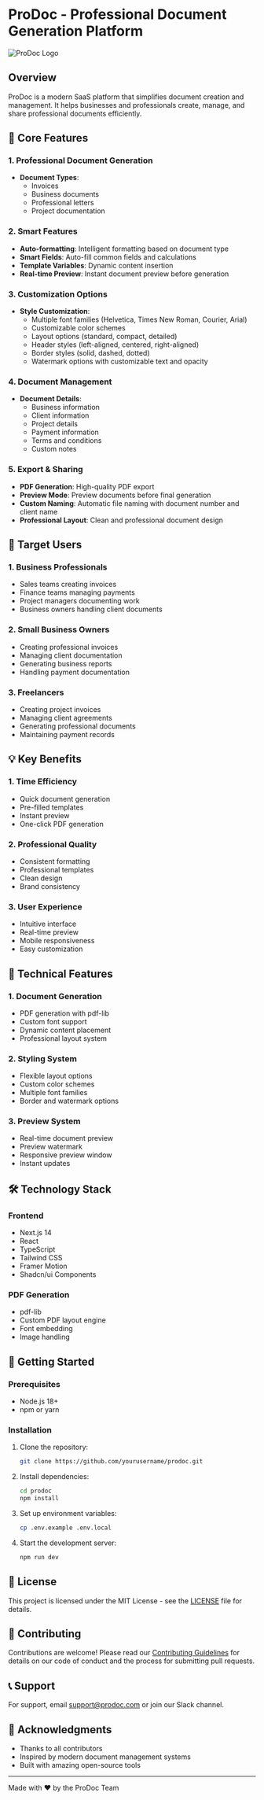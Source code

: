 # ProDoc - Professional Document Generation Platform

![ProDoc Logo](public/logo.png)

## Overview
ProDoc is a modern SaaS platform that simplifies document creation and management. It helps businesses and professionals create, manage, and share professional documents efficiently.

## 🌟 Core Features

### 1. Professional Document Generation
- **Document Types**:
  - Invoices
  - Business documents
  - Professional letters
  - Project documentation

### 2. Smart Features
- **Auto-formatting**: Intelligent formatting based on document type
- **Smart Fields**: Auto-fill common fields and calculations
- **Template Variables**: Dynamic content insertion
- **Real-time Preview**: Instant document preview before generation

### 3. Customization Options
- **Style Customization**:
  - Multiple font families (Helvetica, Times New Roman, Courier, Arial)
  - Customizable color schemes
  - Layout options (standard, compact, detailed)
  - Header styles (left-aligned, centered, right-aligned)
  - Border styles (solid, dashed, dotted)
  - Watermark options with customizable text and opacity

### 4. Document Management
- **Document Details**:
  - Business information
  - Client information
  - Project details
  - Payment information
  - Terms and conditions
  - Custom notes

### 5. Export & Sharing
- **PDF Generation**: High-quality PDF export
- **Preview Mode**: Preview documents before final generation
- **Custom Naming**: Automatic file naming with document number and client name
- **Professional Layout**: Clean and professional document design

## 👥 Target Users

### 1. Business Professionals
- Sales teams creating invoices
- Finance teams managing payments
- Project managers documenting work
- Business owners handling client documents

### 2. Small Business Owners
- Creating professional invoices
- Managing client documentation
- Generating business reports
- Handling payment documentation

### 3. Freelancers
- Creating project invoices
- Managing client agreements
- Generating professional documents
- Maintaining payment records

## 💡 Key Benefits

### 1. Time Efficiency
- Quick document generation
- Pre-filled templates
- Instant preview
- One-click PDF generation

### 2. Professional Quality
- Consistent formatting
- Professional templates
- Clean design
- Brand consistency

### 3. User Experience
- Intuitive interface
- Real-time preview
- Mobile responsiveness
- Easy customization

## 🔧 Technical Features

### 1. Document Generation
- PDF generation with pdf-lib
- Custom font support
- Dynamic content placement
- Professional layout system

### 2. Styling System
- Flexible layout options
- Custom color schemes
- Multiple font families
- Border and watermark options

### 3. Preview System
- Real-time document preview
- Preview watermark
- Responsive preview window
- Instant updates

## 🛠️ Technology Stack

### Frontend
- Next.js 14
- React
- TypeScript
- Tailwind CSS
- Framer Motion
- Shadcn/ui Components

### PDF Generation
- pdf-lib
- Custom PDF layout engine
- Font embedding
- Image handling

## 🚀 Getting Started

### Prerequisites
- Node.js 18+
- npm or yarn

### Installation
1. Clone the repository:
   ```bash
   git clone https://github.com/yourusername/prodoc.git
   ```

2. Install dependencies:
   ```bash
   cd prodoc
   npm install
   ```

3. Set up environment variables:
   ```bash
   cp .env.example .env.local
   ```

4. Start the development server:
   ```bash
   npm run dev
   ```

## 📝 License
This project is licensed under the MIT License - see the [LICENSE](LICENSE) file for details.

## 🤝 Contributing
Contributions are welcome! Please read our [Contributing Guidelines](CONTRIBUTING.md) for details on our code of conduct and the process for submitting pull requests.

## 📞 Support
For support, email support@prodoc.com or join our Slack channel.

## 🙏 Acknowledgments
- Thanks to all contributors
- Inspired by modern document management systems
- Built with amazing open-source tools

---

Made with ❤️ by the ProDoc Team
